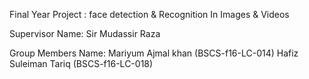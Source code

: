 Final Year Project : face detection & Recognition In Images & Videos

Supervisor Name:  Sir Mudassir Raza

Group Members Name:
                  Mariyum Ajmal khan (BSCS-f16-LC-014)
                 Hafiz Suleiman Tariq (BSCS-f16-LC-018)

